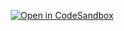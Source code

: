 <p align="center">
  <a href="https://codesandbox.io/p/sandbox/github/mhr0007/dice-dice">
    <img src="https://codesandbox.io/static/img/play-codesandbox.svg" alt="Open in CodeSandbox" />
  </a>
</p>
